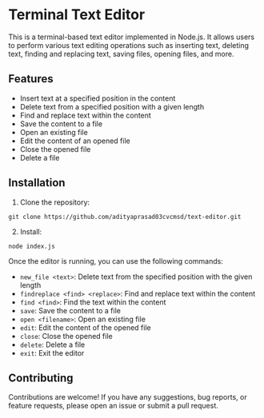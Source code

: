 # Terminal Text Editor

This is a terminal-based text editor implemented in Node.js. It allows users to perform various text editing operations such as inserting text, deleting text, finding and replacing text, saving files, opening files, and more.

## Features

- Insert text at a specified position in the content
- Delete text from a specified position with a given length
- Find and replace text within the content
- Save the content to a file
- Open an existing file
- Edit the content of an opened file
- Close the opened file
- Delete a file

## Installation

1. Clone the repository:

```
git clone https://github.com/adityaprasad03cvcmsd/text-editor.git
```

2. Install:

```
node index.js
```


Once the editor is running, you can use the following commands:

- `new_file <text>`: Delete text from the specified position with the given length
- `findreplace <find> <replace>`: Find and replace text within the content
- `find <find>`: Find the text within the content
- `save`: Save the content to a file
- `open <filename>`: Open an existing file
- `edit`: Edit the content of the opened file
- `close`: Close the opened file
- `delete`: Delete a file
- `exit`: Exit the editor

## Contributing

Contributions are welcome! If you have any suggestions, bug reports, or feature requests, please open an issue or submit a pull request.
